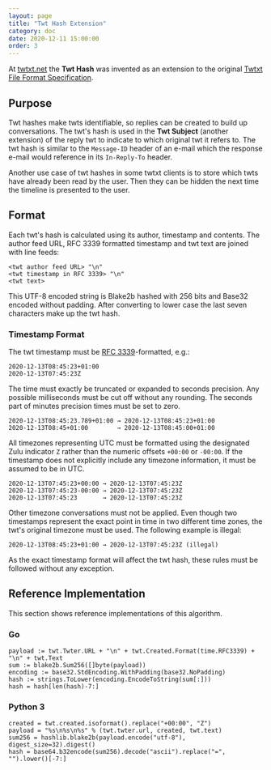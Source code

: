```yaml
---
layout: page
title: "Twt Hash Extension"
category: doc
date: 2020-12-11 15:00:00
order: 3
---
```


At [twtxt.net](https://twtxt.net/) the **Twt Hash** was invented as an
extension to the original [Twtxt File Format
Specification](https://twtxt.readthedocs.io/en/latest/user/twtxtfile.html#format-specification).

## Purpose

Twt hashes make twts identifiable, so replies can be created to build up
conversations. The twt's hash is used in the **Twt Subject** (another
extension) of the reply twt to indicate to which original twt it refers to. The
twt hash is similar to the `Message-ID` header of an e-mail which the response
e-mail would reference in its `In-Reply-To` header.

Another use case of twt hashes in some twtxt clients is to store which twts
have already been read by the user. Then they can be hidden the next time the
timeline is presented to the user.

## Format

Each twt's hash is calculated using its author, timestamp and contents. The
author feed URL, RFC 3339 formatted timestamp and twt text are joined with line
feeds:

```
<twt author feed URL> "\n"
<twt timestamp in RFC 3339> "\n"
<twt text>
```

This UTF-8 encoded string is Blake2b hashed with 256 bits and Base32 encoded
without padding. After converting to lower case the last seven characters make
up the twt hash.

### Timestamp Format

The twt timestamp must be [RFC 3339](https://tools.ietf.org/html/rfc3339)-formatted,
e.g.:

```
2020-12-13T08:45:23+01:00
2020-12-13T07:45:23Z
```

The time must exactly be truncated or expanded to seconds precision. Any
possible milliseconds must be cut off without any rounding. The seconds part of
minutes precision times must be set to zero.

```
2020-12-13T08:45:23.789+01:00 → 2020-12-13T08:45:23+01:00
2020-12-13T08:45+01:00        → 2020-12-13T08:45:00+01:00
```

All timezones representing UTC must be formatted using the designated Zulu
indicator `Z` rather than the numeric offsets `+00:00` or `-00:00`. If the
timestamp does not explicitly include any timezone information, it must be
assumed to be in UTC.

```
2020-12-13T07:45:23+00:00 → 2020-12-13T07:45:23Z
2020-12-13T07:45:23-00:00 → 2020-12-13T07:45:23Z
2020-12-13T07:45:23       → 2020-12-13T07:45:23Z
```

Other timezone conversations must not be applied. Even though two timestamps
represent the exact point in time in two different time zones, the twt's
original timezone must be used. The following example is illegal:

```
2020-12-13T08:45:23+01:00 → 2020-12-13T07:45:23Z (illegal)
```

As the exact timestamp format will affect the twt hash, these rules must be
followed without any exception.

## Reference Implementation

This section shows reference implementations of this algorithm.

### Go

```
payload := twt.Twter.URL + "\n" + twt.Created.Format(time.RFC3339) + "\n" + twt.Text
sum := blake2b.Sum256([]byte(payload))
encoding := base32.StdEncoding.WithPadding(base32.NoPadding)
hash := strings.ToLower(encoding.EncodeToString(sum[:]))
hash = hash[len(hash)-7:]
```

### Python 3

```
created = twt.created.isoformat().replace("+00:00", "Z")
payload = "%s\n%s\n%s" % (twt.twter.url, created, twt.text)
sum256 = hashlib.blake2b(payload.encode("utf-8"), digest_size=32).digest()
hash = base64.b32encode(sum256).decode("ascii").replace("=", "").lower()[-7:]
```

